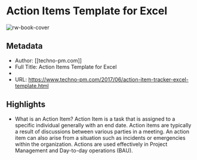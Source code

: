 # Action Items Template for Excel

![rw-book-cover](https://readwise-assets.s3.amazonaws.com/static/images/article0.00998d930354.png)

## Metadata
- Author: [[techno-pm.com]]
- Full Title: Action Items Template for Excel
- 
- URL: https://www.techno-pm.com/2017/06/action-item-tracker-excel-template.html

## Highlights
- What is an Action Item?
  Action Item is a task that is assigned to a specific individual generally with an end date. Action items are typically a result of discussions between various parties in a meeting. An action item can also arise from a situation such as incidents or emergencies within the organization. Actions are used effectively in Project Management and Day-to-day operations (BAU).
